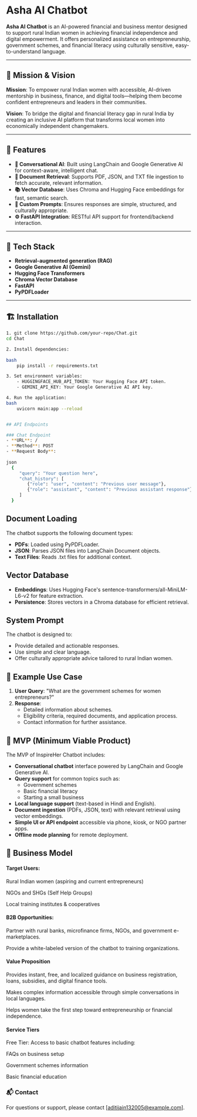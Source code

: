 # Asha AI Chatbot

**Asha AI Chatbot** is an AI-powered financial and business mentor designed to support rural Indian women in achieving financial independence and digital empowerment. It offers personalized assistance on entrepreneurship, government schemes, and financial literacy using culturally sensitive, easy-to-understand language.

---

## 🎯 Mission & Vision

**Mission**: To empower rural Indian women with accessible, AI-driven mentorship in business, finance, and digital tools—helping them become confident entrepreneurs and leaders in their communities.

**Vision**: To bridge the digital and financial literacy gap in rural India by creating an inclusive AI platform that transforms local women into economically independent changemakers.

---

## 🚀 Features

- **🧠 Conversational AI**: Built using LangChain and Google Generative AI for context-aware, intelligent chat.
- **📄 Document Retrieval**: Supports PDF, JSON, and TXT file ingestion to fetch accurate, relevant information.
- **📚 Vector Database**: Uses Chroma and Hugging Face embeddings for fast, semantic search.
- **📝 Custom Prompts**: Ensures responses are simple, structured, and culturally appropriate.
- **⚙️ FastAPI Integration**: RESTful API support for frontend/backend interaction.

---

## 🧩 Tech Stack

-  **Retrieval-augmented generation (RAG)**
- **Google Generative AI (Gemini)**
- **Hugging Face Transformers**
- **Chroma Vector Database**
- **FastAPI**
- **PyPDFLoader**

---

## 🏗️ Installation

```bash
1. git clone https://github.com/your-repo/Chat.git
cd Chat

2. Install dependencies:
    
bash
    pip install -r requirements.txt

3. Set environment variables:
    - HUGGINGFACE_HUB_API_TOKEN: Your Hugging Face API token.
    - GEMINI_API_KEY: Your Google Generative AI API key.

4. Run the application:    
bash
    uvicorn main:app --reload


## API Endpoints

### Chat Endpoint
- **URL**: /
- **Method**: POST
- **Request Body**:
  
json
  {
     "query": "Your question here",
     "chat_history": [
        {"role": "user", "content": "Previous user message"},
        {"role": "assistant", "content": "Previous assistant response"}
     ]
  }


```



## Document Loading

The chatbot supports the following document types:
- **PDFs**: Loaded using PyPDFLoader.
- **JSON**: Parses JSON files into LangChain Document objects.
- **Text Files**: Reads .txt files for additional context.

## Vector Database

- **Embeddings**: Uses Hugging Face's sentence-transformers/all-MiniLM-L6-v2 for feature extraction.
- **Persistence**: Stores vectors in a Chroma database for efficient retrieval.

## System Prompt

The chatbot is designed to:
- Provide detailed and actionable responses.
- Use simple and clear language.
- Offer culturally appropriate advice tailored to rural Indian women.

## 📍 Example Use Case

1. **User Query**: "What are the government schemes for women entrepreneurs?"
2. **Response**:
    - Detailed information about schemes.
    - Eligibility criteria, required documents, and application process.
    - Contact information for further assistance.


## 🔧 MVP (Minimum Viable Product)

The MVP of InspireHer Chatbot includes:

- **Conversational chatbot** interface powered by LangChain and Google Generative AI.
- **Query support** for common topics such as:
  - Government schemes
  - Basic financial literacy
  - Starting a small business
- **Local language support** (text-based in Hindi and English).
- **Document ingestion** (PDFs, JSON, text) with relevant retrieval using vector embeddings.
- **Simple UI or API endpoint** accessible via phone, kiosk, or NGO partner apps.
- **Offline mode planning** for remote deployment.

  
## 💼 Business Model
#### Target Users:
Rural Indian women (aspiring and current entrepreneurs)

NGOs and SHGs (Self Help Groups)

Local training institutes & cooperatives

#### B2B Opportunities:
Partner with rural banks, microfinance firms, NGOs, and government e-marketplaces.

Provide a white-labeled version of the chatbot to training organizations.

#### Value Proposition
Provides instant, free, and localized guidance on business registration, loans, subsidies, and digital finance tools.

Makes complex information accessible through simple conversations in local languages.

Helps women take the first step toward entrepreneurship or financial independence.

#### Service Tiers
Free Tier: Access to basic chatbot features including:

FAQs on business setup

Government schemes information

Basic financial education



### 📬 Contact
For questions or support, please contact [aditijain132005@example.com].



